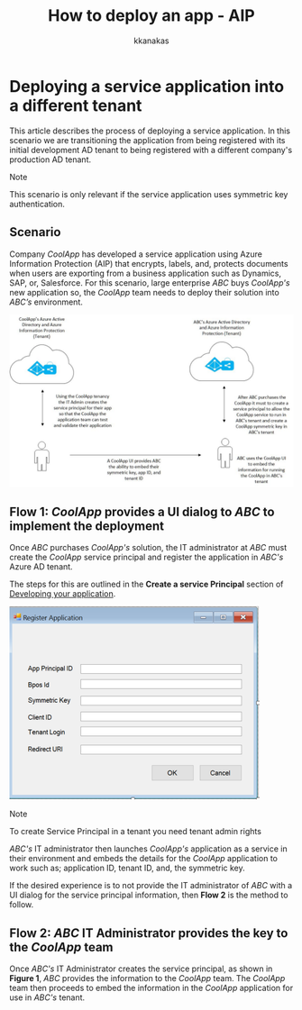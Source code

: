 ﻿---
# required metadata

title: How to deploy an app - AIP
description: This article describes the process of deploying a service application into a different tenant than the one it was originally developed with.
keywords:
author: kkanakas
ms.author: kartikk
manager: mbaldwin
ms.date: 02/27/2017
ms.topic: conceptual
ms.service: information-protection
ms.assetid: 34dc6d6f-cfe4-4848-9b11-8d90c4b38ef7
# optional metadata

#ROBOTS:
audience: developer
#ms.devlang:
ms.reviewer: kartikk
ms.suite: ems
#ms.tgt_pltfrm:
#ms.custom:

---

# Deploying a service application into a different tenant

This article describes the process of deploying a service application. In this scenario we are transitioning the application from being registered with its initial development AD tenant to being registered with a different company's production AD tenant.

> [!Note]
> This scenario is only relevant if the service application uses symmetric key authentication.

## Scenario
Company *CoolApp* has developed a service application using Azure Information Protection (AIP) that encrypts, labels, and, protects documents when users are exporting from a business application such as Dynamics, SAP, or, Salesforce. For this scenario, large enterprise *ABC* buys *CoolApp's* new application so, the *CoolApp* team needs to deploy their solution into *ABC’s* environment. 

![Sample flow for creating symetric key in a different tenant](../media/develop/service-app-provision.jpg)

## Flow 1: *CoolApp* provides a UI dialog to *ABC* to implement the deployment

Once *ABC* purchases *CoolApp's* solution, the IT administrator at *ABC* must create the *CoolApp* service principal and register the application in *ABC's* Azure AD tenant. 

The steps for this are outlined in the **Create a service Principal** section of [Developing your application](developing-your-application.md).

![UI example for the IT Administrator to input for your application](../media/develop/how-to-deploy-app-UI.png)

> [!Note]
> To create Service Principal in a tenant you need tenant admin rights

*ABC's* IT administrator then launches *CoolApp's* application as a service in their environment and embeds the details for the *CoolApp* application to work such as; application ID, tenant ID, and, the symmetric key.

If the desired experience is to not provide the IT administrator of *ABC* with a UI dialog for the service principal information, then **Flow 2** is the method to follow.

## Flow 2: *ABC* IT Administrator provides the key to the *CoolApp* team

Once *ABC's* IT Administrator creates the service principal, as shown in **Figure 1**, *ABC* provides the information to the *CoolApp* team. The *CoolApp* team then proceeds to embed the information in the *CoolApp* application for use in *ABC's* tenant.
